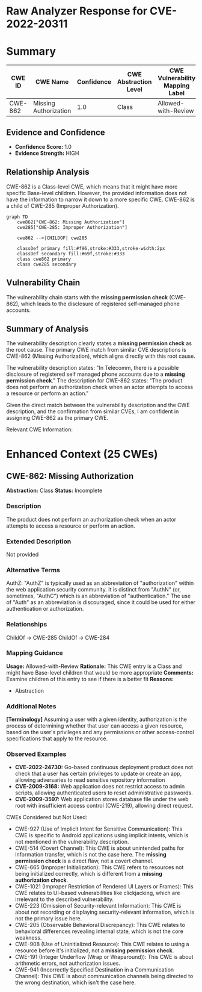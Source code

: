 # Raw Analyzer Response for CVE-2022-20311

# Summary
| CWE ID | CWE Name | Confidence | CWE Abstraction Level | CWE Vulnerability Mapping Label | CWE-Vulnerability Mapping Notes |
|---|---|---|---|---|---|
| CWE-862 | Missing Authorization | 1.0 | Class | Allowed-with-Review | Primary CWE |

## Evidence and Confidence

*   **Confidence Score:** 1.0
*   **Evidence Strength:** HIGH

## Relationship Analysis
CWE-862 is a Class-level CWE, which means that it might have more specific Base-level children. However, the provided information does not have the information to narrow it down to a more specific CWE. CWE-862 is a child of CWE-285 (Improper Authorization).

```mermaid
graph TD
    cwe862["CWE-862: Missing Authorization"]
    cwe285["CWE-285: Improper Authorization"]
    
    cwe862 -->|CHILDOF| cwe285
    
    classDef primary fill:#f96,stroke:#333,stroke-width:2px
    classDef secondary fill:#69f,stroke:#333
    class cwe862 primary
    class cwe285 secondary
```

## Vulnerability Chain
The vulnerability chain starts with the **missing permission check** (CWE-862), which leads to the disclosure of registered self-managed phone accounts.

## Summary of Analysis
The vulnerability description clearly states a **missing permission check** as the root cause. The primary CWE match from similar CVE descriptions is CWE-862 (Missing Authorization), which aligns directly with this root cause.

The vulnerability description states: "In Telecomm, there is a possible disclosure of registered self managed phone accounts due to a **missing permission check**."
The description for CWE-862 states: "The product does not perform an authorization check when an actor attempts to access a resource or perform an action."

Given the direct match between the vulnerability description and the CWE description, and the confirmation from similar CVEs, I am confident in assigning CWE-862 as the primary CWE.

Relevant CWE Information:

# Enhanced Context (25 CWEs)

## CWE-862: Missing Authorization
**Abstraction:** Class
**Status:** Incomplete

### Description
The product does not perform an authorization check when an actor attempts to access a resource or perform an action.

### Extended Description
Not provided

### Alternative Terms
AuthZ: "AuthZ" is typically used as an abbreviation of "authorization" within the web application security community. It is distinct from "AuthN" (or, sometimes, "AuthC") which is an abbreviation of "authentication." The use of "Auth" as an abbreviation is discouraged, since it could be used for either authentication or authorization.

### Relationships
ChildOf -> CWE-285
ChildOf -> CWE-284

### Mapping Guidance
**Usage:** Allowed-with-Review
**Rationale:** This CWE entry is a Class and might have Base-level children that would be more appropriate
**Comments:** Examine children of this entry to see if there is a better fit
**Reasons:**
- Abstraction

### Additional Notes
**[Terminology]** Assuming a user with a given identity, authorization is the process of determining whether that user can access a given resource, based on the user's privileges and any permissions or other access-control specifications that apply to the resource.

### Observed Examples
- **CVE-2022-24730:** Go-based continuous deployment product does not check that a user has certain privileges to update or create an app, allowing adversaries to read sensitive repository information
- **CVE-2009-3168:** Web application does not restrict access to admin scripts, allowing authenticated users to reset administrative passwords.
- **CVE-2009-3597:** Web application stores database file under the web root with insufficient access control (CWE-219), allowing direct request.

CWEs Considered but Not Used:

*   CWE-927 (Use of Implicit Intent for Sensitive Communication): This CWE is specific to Android applications using implicit intents, which is not mentioned in the vulnerability description.
*   CWE-514 (Covert Channel): This CWE is about unintended paths for information transfer, which is not the case here. The **missing permission check** is a direct flaw, not a covert channel.
*   CWE-665 (Improper Initialization): This CWE refers to resources not being initialized correctly, which is different from a **missing authorization check**.
*   CWE-1021 (Improper Restriction of Rendered UI Layers or Frames): This CWE relates to UI-based vulnerabilities like clickjacking, which are irrelevant to the described vulnerability.
*   CWE-223 (Omission of Security-relevant Information): This CWE is about not recording or displaying security-relevant information, which is not the primary issue here.
*   CWE-205 (Observable Behavioral Discrepancy): This CWE relates to behavioral differences revealing internal state, which is not the core weakness.
*   CWE-908 (Use of Uninitialized Resource): This CWE relates to using a resource before it's initialized, not a **missing permission check**.
*   CWE-191 (Integer Underflow (Wrap or Wraparound)): This CWE is about arithmetic errors, not authorization issues.
*   CWE-941 (Incorrectly Specified Destination in a Communication Channel): This CWE is about communication channels being directed to the wrong destination, which isn't the case here.